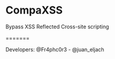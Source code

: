 CompaXSS
=======

Bypass XSS Reflected Cross-site scripting

=======

Developers:  @Fr4phc0r3 - @juan_eljach
